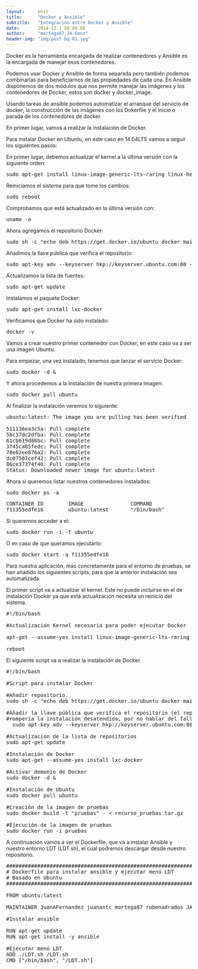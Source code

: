 ```yaml
---
layout:     post
title:      "Docker y Ansible"
subtitle:   "Integración entre Docker y Ansible"
date:       2014-12-1 00:00:00
author:     "mortega87,JA-Gonz"
header-img: "img/post-bg-01.jpg"
---
```


Docker es la herramienta encargada de realizar contenedores y Ansible es la encargada de manejar esos contenedores.

Podemos usar Docker y Ansible de forma separada pero también podemos combinarlas para beneficiarnos de las propiedades de cada una. En Ansible disponemos de dos módulos que nos permite manejar las imágenes y los contenedores de Docker, estos son docker y docker_image.

Usando tareas de ansible podemos automatizar el arranque del servicio de docker, la construcción de las imágenes con los Dokerfile y el inicio o parada de los contenedores de docker.

En primer lugar, vamos a realizar la instalación de Docker.

Para instalar Docker en Ubuntu, en este caso en 14.04LTS vamos a seguir los siguientes pasos:

En primer lugar, debemos actualizar el kernel a la última versión con la siguiente orden:

<pre>sudo apt-get install linux-image-generic-lts-raring linux-headers-generic-lts-raring </pre>

Reiniciamos el sistema para que tome los cambios:

<pre>sudo reboot</pre>

Comprobamos que está actualizado en la última versión con:

<pre>uname -a</pre>

Ahora agregamos el repositorio Docker:

<pre>sudo sh -c "echo deb https://get.docker.io/ubuntu docker main > /etc/apt/sources.list.d/docker.list"</pre>

Añadimos la llave pública que verifica el repositorio:

<pre>sudo apt-key adv --keyserver hkp://keyserver.ubuntu.com:80 --recv-keys D8576A8BA88D21E9</pre>

Actualizamos la lista de fuentes:

<pre>sudo apt-get update</pre>

Instalamos el paquete Docker:

<pre>sudo apt-get install lxc-docker</pre>

Verificamos que Docker ha sido instalado:

<pre>docker -v</pre>

Vamos a crear nuestro primer contenedor con Docker, en este caso va a ser una imagen Ubuntu.

Para empezar, una vez instalado, tenemos que lanzar el servicio Docker:

<pre>sudo docker -d &</pre>

Y ahora procedemos a la instalación de nuestra primera imagen:

<pre>sudo docker pull ubuntu</pre>

Al finalizar la instalación veremos lo siguiente:

<pre>
ubuntu:latest: The image you are pulling has been verified

511136ea3c5a: Pull complete
5bc37dc2dfba: Pull complete
61cb619d86bc: Pull complete
3f45ca85fedc: Pull complete
78e82ee876a2: Pull complete
dc07507cef42: Pull complete
86ce37374f40: Pull complete
Status: Downloaded newer image for ubuntu:latest
</pre>

Ahora si queremos listar nuestros contenedores instalados:

<pre>sudo docker ps -a</pre>

<pre>
CONTAINER ID        IMAGE               COMMAND             CREATED             STATUS                        PORTS               NAMES
f11355edfe16        ubuntu:latest       "/bin/bash"         5 minutes ago
</pre>

Si queremos acceder a el:

<pre>sudo docker run -i -t ubuntu</pre>

O en caso de que queramos ejecutarlo:

<pre>sudo docker start -a f11355edfe16</pre>

Para nuestra aplicación, más concretamente para el entorno de pruebas, se han añadido los siguientes scripts, para que la anterior instalación sea automatizada.

El primer script va a actualizar el kernel. Este no puede incluirse en el de instalación Docker ya que esta actualización necesita un reinicio del sistema.

<pre>
#!/bin/bash

#Actualización Kernel necesaria para poder ejecutar Docker

apt-get --assume-yes install linux-image-generic-lts-raring linux-headers-generic-lts-raring

reboot
</pre>

El siguiente script va a realizar la instalación de Docker.

<pre>
#!/bin/bash

#Script para instalar Docker

#Añadir repositorio.
sudo sh -c "echo deb https://get.docker.io/ubuntu docker main > /etc/apt/sources.list.d/docker.list"

#Añadir la llave pública que verifica el repositorio (el repositorio no está verificado por defecto, omitir este paso
#rompería la instalación desatendida, por no hablar del fallo de seguridad)
  sudo apt-key adv --keyserver hkp://keyserver.ubuntu.com:80 --recv-keys D8576A8BA88D21E9

#Actualizacion de la lista de repositorios
sudo apt-get update

#Instalación de Docker
sudo apt-get --assume-yes install lxc-docker

#Activar demonio de Docker
sudo docker -d &

#Instalación de Ubuntu
sudo docker pull ubuntu

#Creación de la imagen de pruebas
sudo docker build -t "pruebas" - < recurso_pruebas.tar.gz

#Ejecución de la imagen de pruebas
sudo docker run -i pruebas
</pre>

A continuación vamos a ver el Dockerfile, que va a instalar Ansible y nuestro entorno LDT (LDT.sh), el cual podremos descargar desde nuestro repositorio.

<pre>
#############################################################
# Dockerfile para instalar ansible y ejecutar menú LDT
# Basado en Ubuntu
#############################################################

FROM ubuntu:latest

MAINTAINER JuanAFernandez juanantc mortega87 rubenadrados JA-Gonz

#Instalar ansible

RUN apt-get update
RUN apt-get install -y ansible

#Ejecutar menú LDT
ADD ./LDT.sh /LDT.sh
CMD ["/bin/bash", "/LDT.sh"]
</pre>
